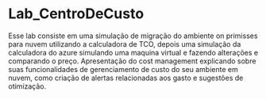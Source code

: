 # Lab_CentroDeCusto
Esse lab consiste em uma simulação de migração do ambiente on primisses para nuvem utilizando a calculadora de TCO,
depois uma simulação da calculadora do azure simulando uma maquina virtual e fazendo alterações e comparando o preço.
Apresentação do cost management explicando sobre suas funcionalidades de gerenciamento de custo do seu ambiente em nuvem, como criação de alertas relacionadas aos gasto e sugestões de otimização.
